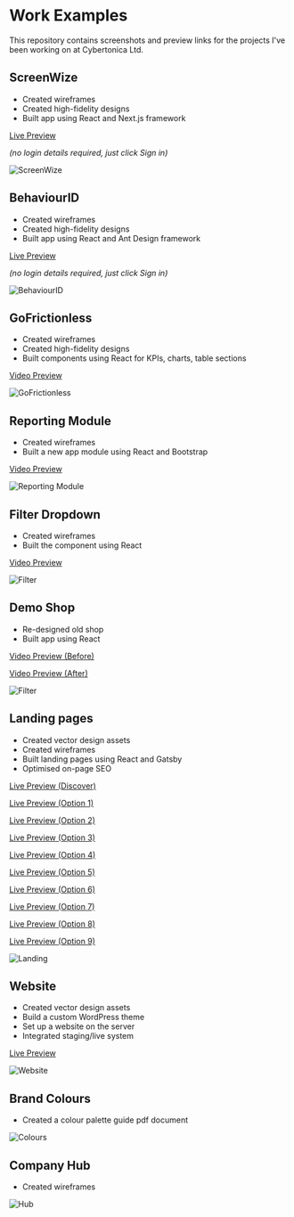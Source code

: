 # Work Examples

This repository contains screenshots and preview links for the projects I've been working on at Cybertonica Ltd.

## ScreenWize

- Created wireframes
- Created high-fidelity designs
- Built app using React and Next.js framework

[Live Preview](https://radiant-cannoli-cb46c0.netlify.app/)

*(no login details required, just click Sign in)*

![ScreenWize](assets/screenwize.png)

## BehaviourID

- Created wireframes
- Created high-fidelity designs
- Built app using React and Ant Design framework

[Live Preview](https://startling-tapioca-ac3cdb.netlify.app/)

*(no login details required, just click Sign in)*

![BehaviourID](assets/behaviourid.png)

## GoFrictionless

- Created wireframes
- Created high-fidelity designs
- Built components using React for KPIs, charts, table sections

[Video Preview](https://magenta-eclair-160f87.netlify.app/trx_monitoring.mp4)

![GoFrictionless](assets/gofrictionless.png)

## Reporting Module

- Created wireframes
- Built a new app module using React and Bootstrap

[Video Preview](https://magenta-eclair-160f87.netlify.app/reporting_module.mp4)

![Reporting Module](assets/reportingmodule.png)

## Filter Dropdown

- Created wireframes
- Built the component using React

[Video Preview](https://magenta-eclair-160f87.netlify.app/portfolio.mp4)

![Filter](assets/filter.png)

## Demo Shop

- Re-designed old shop
- Built app using React

[Video Preview (Before)](https://magenta-eclair-160f87.netlify.app/before_demo-p.mp4)

[Video Preview (After)](https://magenta-eclair-160f87.netlify.app/after_demo-p.mp4)

![Filter](assets/demoshop.png)

## Landing pages

- Created vector design assets
- Created wireframes
- Built landing pages using React and Gatsby
- Optimised on-page SEO

[Live Preview (Discover)](https://discover.cybertonica.com/)

[Live Preview (Option 1)](https://discover.cybertonica.com/ecomm360-fraud-cyber-defence/)

[Live Preview (Option 2)](https://discover.cybertonica.com/ecomm360-fraud-cyber-defence-for-shopify/)

[Live Preview (Option 3)](https://discover.cybertonica.com/ecomm360-fraud-prevention/)

[Live Preview (Option 4)](https://discover.cybertonica.com/ecomm360-fraud-prevention-for-shopify/)

[Live Preview (Option 5)](https://discover.cybertonica.com/fraud-cyber-defence-ecomm360/)

[Live Preview (Option 6)](https://discover.cybertonica.com/fraud-cyber-defence-ecomm360-for-shopify/)

[Live Preview (Option 7)](https://discover.cybertonica.com/fraud-prevention-ecomm360/)

[Live Preview (Option 8)](https://discover.cybertonica.com/fraud-prevention-ecomm360-for-shopify/)

[Live Preview (Option 9)](https://discover.cybertonica.com/thank-you/)

![Landing](assets/landing.png)

## Website

- Created vector design assets
- Build a custom WordPress theme
- Set up a website on the server
- Integrated staging/live system

[Live Preview](https://cybertonica.com/)

![Website](assets/website.png)

## Brand Colours

- Created a colour palette guide pdf document

![Colours](assets/brandcolours.png)

## Company Hub

- Created wireframes

![Hub](assets/hub.png)
